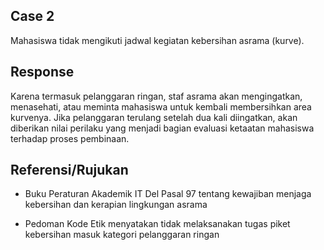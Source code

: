 ## Case 2
Mahasiswa tidak mengikuti jadwal kegiatan kebersihan asrama (kurve).

## Response
Karena termasuk pelanggaran ringan, staf asrama akan mengingatkan, menasehati, atau meminta mahasiswa untuk kembali membersihkan area kurvenya. Jika pelanggaran terulang setelah dua kali diingatkan, akan diberikan nilai perilaku yang menjadi bagian evaluasi ketaatan mahasiswa terhadap proses pembinaan.

## Referensi/Rujukan
- Buku Peraturan Akademik IT Del Pasal 97 tentang kewajiban menjaga kebersihan dan kerapian lingkungan asrama

- Pedoman Kode Etik menyatakan tidak melaksanakan tugas piket kebersihan masuk kategori pelanggaran ringan
